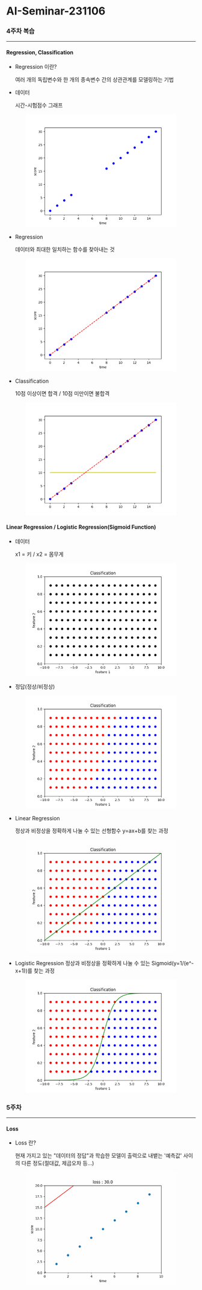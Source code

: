 # AI-Seminar-231106

### 4주차 복습
-------
#### Regression, Classification
- Regression 이란?

  여러 개의 독립변수와 한 개의 종속변수 간의 상관관계를 모델링하는 기법

- 데이터

  시간-시험점수 그래프
<p align="center">
  <img src="./result/reg_1.png" width="400" height="300"/>
</p>

- Regression

  데이터와 최대한 일치하는 함수를 찾아내는 것
<p align="center">
  <img src="./result/reg_2.png" width="400" height="300"/>
</p>

- Classification

  10점 이상이면 합격 / 10점 미만이면 불합격
<p align="center">
  <img src="./result/reg_class_1.png" width="400" height="300"/>
</p>

#### Linear Regression / Logistic Regression(Sigmoid Function)
- 데이터

  x1 = 키 / x2 = 몸무게
<p align="center">
  <img src="./result/data1.png" width="400" height="300"/>
</p>

- 정답(정상/비정상)

<p align="center">
  <img src="./result/data2.png" width="400" height="300"/>
</p>

- Linear Regression

  정상과 비정상을 정확하게 나눌 수 있는 선형함수 y=ax+b를 찾는 과정
<p align="center">
  <img src="./result/linear_reg.gif" width="400" height="300"/>
</p>

- Logistic Regression
  정상과 비정상을 정확하게 나눌 수 있는 Sigmoid(y=1/(e^-x+1))를 찾는 과정
<p align="center">
  <img src="./result/linear_b_2.png" width="400" height="300"/>
</p>

### 5주차
-------
#### Loss
- Loss 란?

  현재 가지고 있는 "데이터의 정답"과 학습한 모델이 출력으로 내뱉는 '예측값' 사이의 다른 정도(절대값, 제곱오차 등...)

<p align="center">
  <img src="./result/loss.gif" width="400" height="300"/>
</p>
